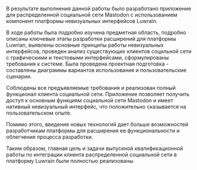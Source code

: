 В результате выполнения данной работы было разработано приложение для распределенной социальной сети Mastodon с использованием компонент платформы невизуальных интерфейсов Luwrain.

В ходе работы была подробно изучена предметная область, подробно описаны ключевые этапы разработки расширений для платформы Luwrian, выявлены основные принципы работы невизуальных интерфейсов, проведен анализ существующих клиентов социльной сети с графическими и текстовыми интерфейсами, сформулированы требования к системе. Была проведена проектная подготовка - составлены диаграммы вариантов использования и пользовательские сценарии.

Соблюдены все предъявляемые требования и реализован полный функционал клиента социальной сети. Приложение позволяет получить доступ к основным функциям социальной сети Mastodon и имеет нативный невизуальный интерфейс, что положительно сказывается на пользовательском опыте.

Помимо этого, введение новых технологий дает больше возможностей разработчикам платформы для расширения ее функциональности и облегчения процесса разработки.  

Таким образом, главная цель и задачи выпускной квалификационной
работы по интеграции клиента распределенной социальной сети в платформу Luwrain были полностью реализованы.